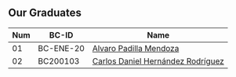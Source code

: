 ## Our Graduates

Num | BC-ID | Name 
--- | --- | ---
01 | BC-ENE-20 | <a href="img/resume.html">Alvaro Padilla Mendoza</a>
02 | BC200103 | [Carlos Daniel Hernández Rodríguez](class/bc-ene-20/BC200103.pdf)


